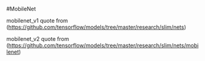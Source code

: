 #MobileNet

mobilenet_v1 quote from
(https://github.com/tensorflow/models/tree/master/research/slim/nets)

mobilenet_v2 quote from
(https://github.com/tensorflow/models/tree/master/research/slim/nets/mobilenet)
